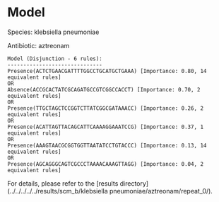 
# Model

Species: klebsiella pneumoniae

Antibiotic: aztreonam

```
Model (Disjunction - 6 rules):
------------------------------
Presence(ACTCTGAACGATTTTGGCCTGCATGCTGAAA) [Importance: 0.80, 14 equivalent rules]
OR
Absence(ACCGCACTATCGCAGATGCCGTCGGCCACCT) [Importance: 0.70, 2 equivalent rules]
OR
Presence(TTGCTAGCTCCGGTCTTATCGGCGATAAACC) [Importance: 0.26, 2 equivalent rules]
OR
Presence(ACATTAGTTACAGCATTCAAAAGGAAATCCG) [Importance: 0.37, 1 equivalent rules]
OR
Presence(AAAGTAACGCGGTGGTTAATATCCTGTACCC) [Importance: 0.13, 14 equivalent rules]
OR
Presence(AGCAGGGCAGTCGCCCTAAAACAAAGTTAGG) [Importance: 0.04, 2 equivalent rules]

```

For details, please refer to the [results directory](../../../../../results/scm_b/klebsiella pneumoniae/aztreonam/repeat_0/).

